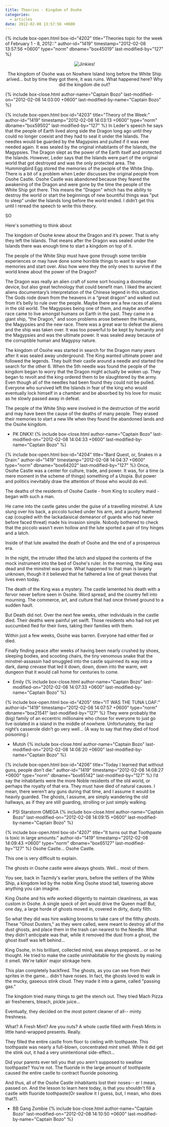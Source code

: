 ```yaml
---
title: Theories - Kingdom of Osohe
categories:
  - articles
date: 2012-02-08 13:57:56 +0600
---
```

{% include box-open.html box-id="4202" title="Theories topic for the week of February 1 - 8, 2012::" author-id="1419" timestamp="2012-02-08 13:57:56 +0600" type="norm" dbname="box45019" last-modified-by="127" %}
<center><img src="http://i.imgur.com/m8QU3.png" title="Jinkies!" /><p/>

The kingdom of Osohe was on Nowhere Island long before the White Ship arived... but by time they got there, it was ruins. What happened here? Why did the kingdom die out?</center>
{% include box-close.html author-name="Captain Bozo" last-modified-on="2012-02-08 14:03:00 +0600" last-modified-by-name="Captain Bozo" %}

{% include box-open.html box-id="4203" title="Theory of the Week:" author-id="1419" timestamp="2012-02-08 14:03:13 +0600" type="norm" dbname="box59502" last-modified-by="127" %}
In Leder's speech he says that the people of Earth lived along side the Dragon long ago until they could no longer coexist and they had to seal it under the Islands. The needles would be guarded by the Magypsies and pulled if it was ever needed again. It was sealed by the original inhabitants of the Islands, the Magypsies. The Dragon slept as the power of the Earth itself and protected the Islands. However, Leder says that the Islands were part of the original world that got destroyed and was the only protected area. The Hummingbird Egg stored the memories of the people of the White Ship. There is a bit of a problem when Leder discusses the original people from Osohe Castle. Osohe Castle was abandoned because they feared the awakening of the Dragon and were gone by the time the people of the White Ship got there. This means the "Dragon" which has the ability to destroy the world or start the beginnings of new bountiful things was "put to sleep” under the Islands long before the world ended. I didn’t get this until I reread the speech to write this theory.<p/>

SO<p/>
Here's something to think about<p/>
The kingdom of Osohe knew about the Dragon and it’s power. That is why they left the Islands. That means after the Dragon was sealed under the Islands there was enough time to start a kingdom on top of it.<p/>
The people of the White Ship must have gone through some terrible experiences or may have done some horrible things to want to wipe their memories and start over. Also how were they the only ones to survive if the world knew about the power of the Dragon?<p/>

The Dragon was really an alien craft of some sort housing a doomsday device, but also great technology that could benefit man. I liked the ancient aliens documentary’s interpretation of the Chinese legend in this situation. The Gods rode down from the heavens in a “great dragon” and walked out from it’s belly to rule over the people. Maybe there are a few races of aliens in the old world. The Magypsies being one of them, and maybe another race came to live amongst humans on Earth in the past. They came in a giant ship, “the Dragon,” and soon problems arose between the Humans, the Magypsies and the new race. There was a great war to defeat the aliens and the ship was taken over. It was too powerful to be kept by humanity and the Magypsies and was the ultimate power. It was sealed away because of the corruptible human and Magypsy nature.<p/>

The kingdom of Osohe was started in search for the Dragon many years after it was sealed away underground. The King wanted ultimate power and followed the legends. They built their castle around a needle and started the search for the other 6. When the 5th needle was found the people of the kingdom began to worry that the Dragon might actually be woken up. They began to revolt and the king ordered them to be slaughtered by the army. Even though all of the needles had been found they could not be pulled. Everyone who survived left the Islands in fear of the king who would eventually lock himself in a chamber and be absorbed by his love for music as he slowly passed away in defeat.<p/>

The people of the White Ship were involved in the destruction of the world and may have been the cause of the deaths of many people. They erased their memories to start a new life when they found the abandoned lands and the Osohe kingdom.<p/>

- PK DNKX!
{% include box-close.html author-name="Captain Bozo" last-modified-on="2012-02-08 14:04:33 +0600" last-modified-by-name="Captain Bozo" %}

{% include box-open.html box-id="4204" title="Bard Quest, or, Snakes in a Drain:" author-id="1419" timestamp="2012-02-08 14:04:37 +0600" type="norm" dbname="box64202" last-modified-by="127" %}
Once, Osohe Castle was a center for culture, trade, and power. It was, for a time (a mere moment in the scheme of things) something of a Utopia. But power and politics inevitably draw the attention of those who would do evil.<p/>

The deaths of the residents of Osohe Castle - from King to scullery maid - began with such a man.<p/>

He came into the castle gates under the guise of a travelling minstrel. A lute slung over his back, a piccolo tucked under his arm, and a jaunty feathered cap (coupled with the lackadaisical demeanor of guards who had never before faced threat) made his invasion simple. Nobody bothered to check that the piccolo wasn't even hollow and the lute sported a pair of tiny hinges and a latch.<p/>

Inside of that lute awaited the death of Osohe and the end of a prosperous era.<p/>

In the night, the intruder lifted the latch and slipped the contents of the mock instrument into the bed of Osohe's ruler. In the morning, the King was dead and the minstrel was gone. What happened to that man is largely unknown, though it it believed that he fathered a line of great theives that lives even today.<p/>

The death of the King was a mystery. The castle lamented his death with a fervor never before seen in Osohe. Word spread, and the country fell into mourning. The commerce, art, and culture that had once thrived ground to a sudden hault.<p/>

But Death did not. Over the next few weeks, other individuals in the castle died. Their deaths were painful yet swift. Those residents who had not yet succumbed fled for their lives, taking their families with them.<p/>

Within just a few weeks, Osohe was barren. Everyone had either fled or died.<p/>

Finally finding peace after weeks of having been nearly crushed by shoes, sleeping bodies, and scooting chairs, the tiny venomous snake that the minstrel-assassin had smuggled into the castle squirmed its way into a dark, damp crevase that led it down, down, down into the warm, wet dungeon that it would call home for centuries to come.<p/>

- Emily
{% include box-close.html author-name="Captain Bozo" last-modified-on="2012-02-08 14:07:33 +0600" last-modified-by-name="Captain Bozo" %}

{% include box-open.html box-id="4205" title="IT WAS THE TUNA LOAF:" author-id="1419" timestamp="2012-02-08 14:07:57 +0600" type="norm" dbname="box21541" last-modified-by="127" %}
They were probably the (big) family of an eccentric millionaire who chose for everyone to just go live isolated in a island in the middle of nowhere. Unfortunately, the last night’s casserole didn’t go very well… (A way to say that they died of food poisoning.)<p/>

- Mutoh
{% include box-close.html author-name="Captain Bozo" last-modified-on="2012-02-08 14:08:20 +0600" last-modified-by-name="Captain Bozo" %}

{% include box-open.html box-id="4206" title="Today I learned that without guns, people don't die:" author-id="1419" timestamp="2012-02-08 14:08:27 +0600" type="norm" dbname="box65142" last-modified-by="127" %}
I’d say the inhabitants were the more Noble residents of the old world, or perhaps the royalty of that era. They must have died of natural causes. I mean, there weren’t any guns during that time, and I assume it would be heavily guarded. The ghosts, I assume, are simply wandering the old hallways, as if they are still guarding, strolling or just simply walking.<p/>

- PSI Starstorm OMEGA
{% include box-close.html author-name="Captain Bozo" last-modified-on="2012-02-08 14:09:15 +0600" last-modified-by-name="Captain Bozo" %}

{% include box-open.html box-id="4207" title="It turns out that Toothpaste is toxic in large amounts:" author-id="1419" timestamp="2012-02-08 14:09:43 +0600" type="norm" dbname="box65127" last-modified-by="127" %}
Osohe Castle... Osohe Castle.<p/>
This one is very difficult to explain.<p/>
The ghosts in Osohe castle were always ghosts. Well... most of them.<p/>
You see, back in Tazmily's earlier years, before the settlers of the White Ship, a kingdom led by the noble King Osohe stood tall, towering above anything you can imagine.<p/>

King Osohe and his wife worked diligently to maintain cleanliness, as was custom in Osohe. A single speck of dirt would drive the Queen mad! But, one day, a large horde of ghosts moved in, covered in dirty, dusty filth.<p/>

So what they did was hire walking brooms to take care of the filthy ghosts. These "Ghost Dusters," as they were called, were meant to destroy all of the dust ghosts, and place them in the trash can nearest to the Needle. What they didn't anticipate was that, while it removed the dust from a ghost, the ghost itself was left behind...<p/>

King Osohe, in his brilliant, collected mind, was always prepared... or so he thought. He tried to make the castle uninhabitable for the ghosts by making it smell. We're talkin' major stinkage here.<p/>

This plan completely backfired. The ghosts, as you can see from their sprites in the game... didn't have noses. In fact, the ghosts loved to walk in the mucky, gaseous stink cloud. They made it into a game, called "passing gas."<p/>

The kingdom tried many things to get the stench out. They tried Mach Pizza air fresheners, bleach, pickle juice...<p/>
Eventually, they decided on the most potent cleaner of all-- minty freshness.<p/>

What? A Fresh Mint? Are you nuts? A whole castle filled with Fresh Mints in little hand-wrapped presents. Really.<p/>

They filled the entire castle from floor to cieling with toothpaste. This toothpaste was nearly a full-blown, concentrated mint smell. While it did get the stink out, it had a very unintentional side-effect...<p/>

Did your parents ever tell you that you aren't supposed to swallow toothpaste? You're not. The fluoride in the large amount of toothpaste caused the entire castle to contract fluoride poisoning.<p/>

And thus, all of the Osohe Castle inhabitants lost their noses-- er I mean, passed on. And the lesson to learn here today, is that you shouldn't fill a castle with fluoride toothpaste(Or swallow it I guess, but, I mean, who does that?).<p/>

- BB Gang Zombie
{% include box-close.html author-name="Captain Bozo" last-modified-on="2012-02-08 14:10:50 +0600" last-modified-by-name="Captain Bozo" %}
